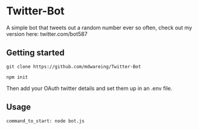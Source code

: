 # Twitter-Bot

A simple bot that tweets out a random number ever so often, check out my version here: twitter.com/bot587

## Getting started

`git clone https://github.com/mdwareing/Twitter-Bot`

`npm init`

Then add your OAuth twitter details and set them up in an .env file.

## Usage

`command_to_start: node bot.js`
